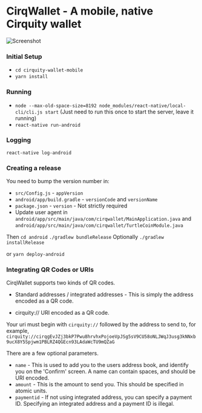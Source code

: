 # CirqWallet - A mobile, native Cirquity wallet

![Screenshot](https://user-images.githubusercontent.com/44407420/77001404-2eb7ec00-695a-11ea-8cf4-c125269336b1.png)

### Initial Setup

* `cd cirquity-wallet-mobile`
* `yarn install`

### Running

* `node --max-old-space-size=8192 node_modules/react-native/local-cli/cli.js start` (Just need to run this once to start the server, leave it running)
* `react-native run-android`

### Logging

`react-native log-android`

### Creating a release

You need to bump the version number in:

* `src/Config.js` - `appVersion`
* `android/app/build.gradle` - `versionCode` and `versionName`
* `package.json` - `version` - Not strictly required
* Update user agent in `android/app/src/main/java/com/cirqwallet/MainApplication.java` and `android/app/src/main/java/com/cirqwallet/TurtleCoinModule.java`

Then
`cd android`
`./gradlew bundleRelease`
Optionally
`./gradlew installRelease`

or `yarn deploy-android`

### Integrating QR Codes or URIs

CirqWallet supports two kinds of QR codes.

* Standard addresses / integrated addresses - This is simply the address encoded as a QR code.

* cirquity:// URI encoded as a QR code.

Your uri must begin with `cirquity://` followed by the address to send to, for example, `cirquity://cirqgEvJZj3bkP7Pwu8hrvhxPojoeVpJSg5sV9CU58oNLJWqJ3usg3kNNxb9ucX8Y5Spjwm1PBLRZ4QGEcn93LAdaWcTU9mQZaG`

There are a few optional parameters.

* `name` - This is used to add you to the users address book, and identify you on the 'Confirm' screen. A name can contain spaces, and should be URI encoded.
* `amount` - This is the amount to send you. This should be specified in atomic units.
* `paymentid` - If not using integrated address, you can specify a payment ID. Specifying an integrated address and a payment ID is illegal.
